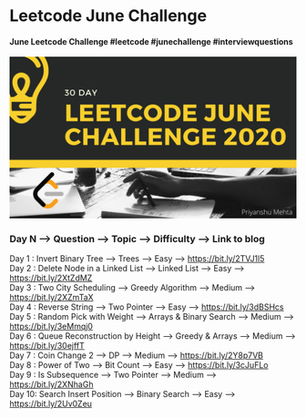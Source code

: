 # Leetcode June Challenge
#### June Leetcode Challenge #leetcode #junechallenge #interviewquestions

![](img.png)

### Day N --> Question --> Topic --> Difficulty --> Link to blog
Day 1 : Invert Binary Tree --> Trees --> Easy --> https://bit.ly/2TVJ1l5 <br/>
Day 2 : Delete Node in a Linked List --> Linked List --> Easy --> https://bit.ly/2XtZdMZ <br/>
Day 3 : Two City Scheduling --> Greedy Algorithm --> Medium --> https://bit.ly/2XZmTaX <br/>
Day 4 : Reverse String --> Two Pointer --> Easy --> https://bit.ly/3dBSHcs <br/>
Day 5 : Random Pick with Weight --> Arrays & Binary Search --> Medium --> https://bit.ly/3eMmqj0 <br/>
Day 6 : Queue Reconstruction by Height --> Greedy & Arrays --> Medium --> https://bit.ly/30ejffT <br/>
Day 7 : Coin Change 2 --> DP --> Medium --> https://bit.ly/2Y8p7VB <br/>
Day 8 : Power of Two --> Bit Count --> Easy --> https://bit.ly/3cJuFLo <br/>
Day 9 : Is Subsequence --> Two Pointer --> Medium --> https://bit.ly/2XNhaGh <br/> 
Day 10: Search Insert Position --> Binary Search --> Easy --> https://bit.ly/2Uv0Zeu <br/>
